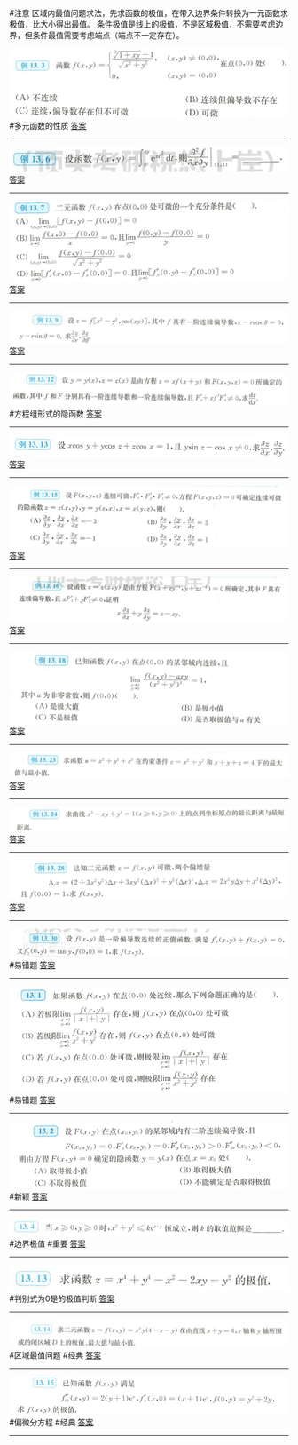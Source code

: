 #注意 
区域内最值问题求法，先求函数的极值，在带入边界条件转换为一元函数求极值，比大小得出最值。
条件极值是线上的极值，不是区域极值，不需要考虑边界，但条件最值需要考虑端点（端点不一定存在）。


![](附件/Pasted%20image%2020221008093715.png)
![](附件/Pasted%20image%2020221008093725.png)
 #多元函数的性质
[答案](高数/答案.md#^gqydiq)

---
![](附件/Pasted%20image%2020221008094901.png)
[答案](高数/答案.md#^97tpys)

---
![](附件/Pasted%20image%2020221008104014.png)
[答案](高数/答案.md#^6xgpdd)

---
![](附件/Pasted%20image%2020221008104501.png)
[答案](高数/答案.md#^n1c919)

---
![](附件/Pasted%20image%2020221008150940.png)
#方程组形式的隐函数
[答案](高数/答案.md#^iniplh)

---
![](附件/Pasted%20image%2020221008151633.png)
[答案](高数/答案.md#^19oii0)

---
![](附件/Pasted%20image%2020221008152334.png)
[答案](高数/答案.md#^b3oguu)

---
![](附件/Pasted%20image%2020221008152558.png)
[答案](高数/答案.md#^zooxm7)

---
![](附件/Pasted%20image%2020221008171126.png)
[答案](高数/答案.md#^c4koj5)

---
![](附件/Pasted%20image%2020221008171321.png)
[答案](高数/答案.md#^xhtygb)

---
![](附件/Pasted%20image%2020221008171458.png)
[答案](高数/答案.md#^oot10f)

---
![](附件/Pasted%20image%2020221008171750.png)
[答案](高数/答案.md#^ytlccr)

---
![](附件/Pasted%20image%2020221008172523.png)
#易错题
[答案](高数/答案.md#^457ydh)

---
![](附件/Pasted%20image%2020221027142618.png)
#易错题 
[答案](高数/答案.md#^nmvs8w)

---
![](附件/Pasted%20image%2020221027143734.png)
#新颖 
[答案](高数/答案.md#^j63yoy)

---
![](附件/Pasted%20image%2020221027151003.png)
#边界极值 #重要
[答案](高数/答案.md#^n12grx)

---
![](附件/Pasted%20image%2020221027151732.png)
#判别式为0是的极值判断
[答案](高数/答案.md#^g2qa8p)

---
![](附件/Pasted%20image%2020221027160650.png)
#区域最值问题 #经典 
[答案](高数/答案.md#^pmag0r)

---
![](附件/Pasted%20image%2020221027160934.png)
#偏微分方程 #经典 
[答案](高数/答案.md#^kqjrkp)

---
